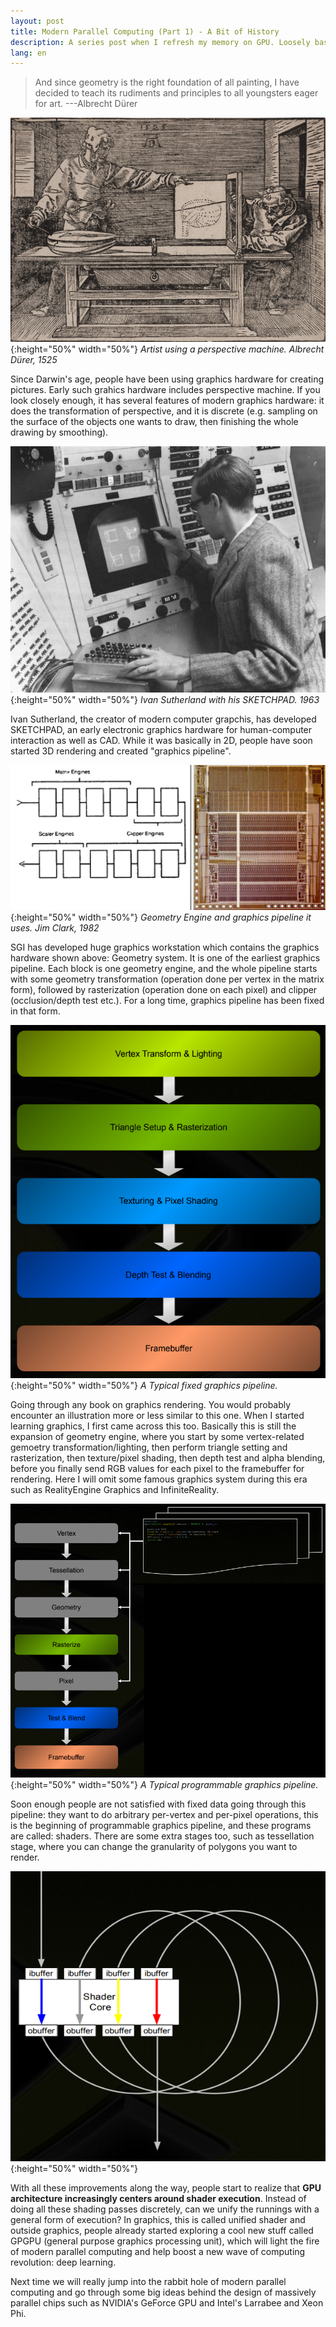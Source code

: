```yaml
---
layout: post
title: Modern Parallel Computing (Part 1) - A Bit of History
description: A series post when I refresh my memory on GPU. Loosely based on JDO's course material.
lang: en
---
```


> And since geometry is the right foundation of all painting, I have decided to teach its rudiments and principles to all youngsters eager for art. ---Albrecht Dürer

![early-graphics-hw](/public/images/early-graphics-hw.jpg){:height="50%" width="50%"}
*Artist using a perspective machine. Albrecht Dürer, 1525*

Since Darwin's age, people have been using graphics hardware for creating pictures. Early such grahics hardware includes perspective machine. If you look closely enough, it has several features of modern graphics hardware: it does the transformation of perspective, and it is discrete (e.g. sampling on the surface of the objects one wants to draw, then finishing the whole drawing by smoothing).

![early-electronic-graphics-hw](/public/images/sketchpad.png){:height="50%" width="50%"}
*Ivan Sutherland with his SKETCHPAD. 1963*

Ivan Sutherland, the creator of modern computer grapchis, has developed SKETCHPAD, an early electronic graphics hardware for human-computer interaction as well as CAD. While it was basically in 2D, people have soon started 3D rendering and created "graphics pipeline".

![geometry-engine](/public/images/geometry-engine.png){:height="50%" width="50%"}
*Geometry Engine and graphics pipeline it uses. Jim Clark, 1982*

SGI has developed huge graphics workstation which contains the graphics hardware shown above: Geometry system. It is one of the earliest graphics pipeline. Each block is one geometry engine, and the whole pipeline starts with some geometry transformation (operation done per vertex in the matrix form), followed by rasterization (operation done on each pixel) and clipper (occlusion/depth test etc.). For a long time, graphics pipeline has been fixed in that form.

![graphics-pipeline](/public/images/pipeline.png){:height="50%" width="50%"}
*A Typical fixed graphics pipeline.*

Going through any book on graphics rendering. You would probably encounter an illustration more or less similar to this one. When I started learning graphics, I first came across this too. Basically this is still the expansion of geometry engine, where you start by some vertex-related gemoetry transformation/lighting, then perform triangle setting and rasterization, then texture/pixel shading, then depth test and alpha blending, before you finally send RGB values for each pixel to the framebuffer for rendering. Here I will omit some famous graphics system during this era such as RealityEngine Graphics and InfiniteReality.

![programmable-pipeline](/public/images/programmable-pipeline.png){:height="50%" width="50%"}
*A Typical programmable graphics pipeline.*

Soon enough people are not satisfied with fixed data going through this pipeline: they want to do arbitrary per-vertex and per-pixel operations, this is the beginning of programmable graphics pipeline, and these programs are called: shaders. There are some extra stages too, such as tessellation stage, where you can change the granularity of polygons you want to render.

![unified-shading](/public/images/unified-shading.png){:height="50%" width="50%"}

With all these improvements along the way, people start to realize that **GPU architecture increasingly centers around shader execution**. Instead of doing all these shading passes discretely, can we unify the runnings with a general form of execution?
In graphics, this is called unified shader and outside graphics, people already started exploring a cool new stuff called GPGPU (general purpose graphics processing unit), which will light the fire of modern parallel computing and help boost a new wave of computing revolution: deep learning.

Next time we will really jump into the rabbit hole of modern parallel computing and go through some big ideas behind the design of massively parallel chips such as NVIDIA's GeForce GPU and Intel's Larrabee and Xeon Phi.

